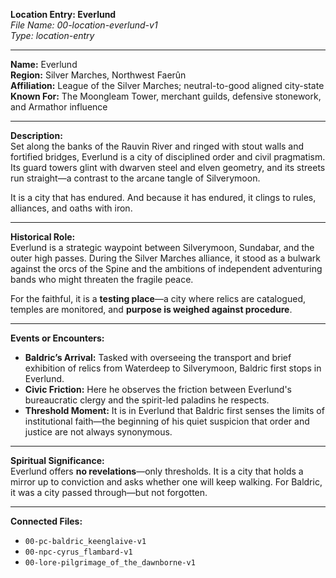 **Location Entry: Everlund**  
*File Name: 00-location-everlund-v1*  
*Type: location-entry*

---

**Name:** Everlund  
**Region:** Silver Marches, Northwest Faerûn  
**Affiliation:** League of the Silver Marches; neutral-to-good aligned city-state  
**Known For:** The Moongleam Tower, merchant guilds, defensive stonework, and Armathor influence

---

**Description:**  
Set along the banks of the Rauvin River and ringed with stout walls and fortified bridges, Everlund is a city of disciplined order and civil pragmatism. Its guard towers glint with dwarven steel and elven geometry, and its streets run straight—a contrast to the arcane tangle of Silverymoon.

It is a city that has endured. And because it has endured, it clings to rules, alliances, and oaths with iron.

---

**Historical Role:**  
Everlund is a strategic waypoint between Silverymoon, Sundabar, and the outer high passes. During the Silver Marches alliance, it stood as a bulwark against the orcs of the Spine and the ambitions of independent adventuring bands who might threaten the fragile peace.

For the faithful, it is a **testing place**—a city where relics are catalogued, temples are monitored, and **purpose is weighed against procedure**.

---

**Events or Encounters:**  
- **Baldric’s Arrival:** Tasked with overseeing the transport and brief exhibition of relics from Waterdeep to Silverymoon, Baldric first stops in Everlund.  
- **Civic Friction:** Here he observes the friction between Everlund's bureaucratic clergy and the spirit-led paladins he respects.  
- **Threshold Moment:** It is in Everlund that Baldric first senses the limits of institutional faith—the beginning of his quiet suspicion that order and justice are not always synonymous.

---

**Spiritual Significance:**  
Everlund offers **no revelations**—only thresholds. It is a city that holds a mirror up to conviction and asks whether one will keep walking. For Baldric, it was a city passed through—but not forgotten.

---

**Connected Files:**  
- `00-pc-baldric_keenglaive-v1`  
- `00-npc-cyrus_flambard-v1`  
- `00-lore-pilgrimage_of_the_dawnborne-v1`

